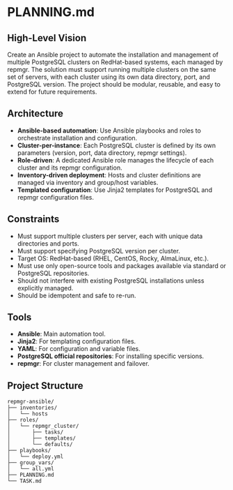 # PLANNING.md

## High-Level Vision
Create an Ansible project to automate the installation and management of multiple PostgreSQL clusters on RedHat-based systems, each managed by repmgr. The solution must support running multiple clusters on the same set of servers, with each cluster using its own data directory, port, and PostgreSQL version. The project should be modular, reusable, and easy to extend for future requirements.

## Architecture
- **Ansible-based automation**: Use Ansible playbooks and roles to orchestrate installation and configuration.
- **Cluster-per-instance**: Each PostgreSQL cluster is defined by its own parameters (version, port, data directory, repmgr settings).
- **Role-driven**: A dedicated Ansible role manages the lifecycle of each cluster and its repmgr configuration.
- **Inventory-driven deployment**: Hosts and cluster definitions are managed via inventory and group/host variables.
- **Templated configuration**: Use Jinja2 templates for PostgreSQL and repmgr configuration files.

## Constraints
- Must support multiple clusters per server, each with unique data directories and ports.
- Must support specifying PostgreSQL version per cluster.
- Target OS: RedHat-based (RHEL, CentOS, Rocky, AlmaLinux, etc.).
- Must use only open-source tools and packages available via standard or PostgreSQL repositories.
- Should not interfere with existing PostgreSQL installations unless explicitly managed.
- Should be idempotent and safe to re-run.

## Tools
- **Ansible**: Main automation tool.
- **Jinja2**: For templating configuration files.
- **YAML**: For configuration and variable files.
- **PostgreSQL official repositories**: For installing specific versions.
- **repmgr**: For cluster management and failover.

## Project Structure
```
repmgr-ansible/
├── inventories/
│   └── hosts
├── roles/
│   └── repmgr_cluster/
│       ├── tasks/
│       ├── templates/
│       └── defaults/
├── playbooks/
│   └── deploy.yml
├── group_vars/
│   └── all.yml
├── PLANNING.md
└── TASK.md
```
